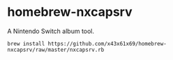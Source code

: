 # homebrew-nxcapsrv

A Nintendo Switch album tool.

`brew install https://github.com/x43x61x69/homebrew-nxcapsrv/raw/master/nxcapsrv.rb`
